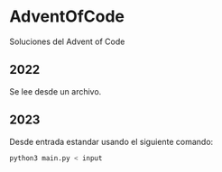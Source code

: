 # AdventOfCode
Soluciones del Advent of Code

## 2022
Se lee desde un archivo.

## 2023
Desde entrada estandar usando el siguiente comando:
```sh
python3 main.py < input
```
